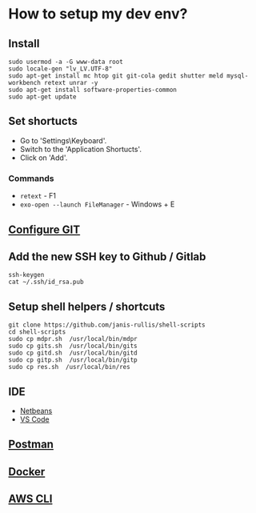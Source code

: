 # How to setup my dev env?

## Install

```shell
sudo usermod -a -G www-data root
sudo locale-gen "lv_LV.UTF-8"
sudo apt-get install mc htop git git-cola gedit shutter meld mysql-workbench retext unrar -y
sudo apt-get install software-properties-common
sudo apt-get update
```

## Set shortucts

* Go to 'Settings\Keyboard'.
* Switch to the 'Application Shortucts'.
* Click on 'Add'.

### Commands

* `retext` - F1
* `exo-open --launch FileManager` - Windows + E

## [Configure GIT](https://github.com/janis-rullis/dev/tree/master/git#configure-git)

## Add the new SSH key to Github / Gitlab

```shell
ssh-keygen
cat ~/.ssh/id_rsa.pub
```

## Setup shell helpers / shortcuts

```shell
git clone https://github.com/janis-rullis/shell-scripts
cd shell-scripts
sudo cp mdpr.sh  /usr/local/bin/mdpr
sudo cp gits.sh  /usr/local/bin/gits
sudo cp gitd.sh  /usr/local/bin/gitd
sudo cp gitp.sh  /usr/local/bin/gitp
sudo cp res.sh  /usr/local/bin/res
```

## IDE

* [Netbeans](https://github.com/janis-rullis/dev/blob/master/Code-editor/Netbeans/Setup-and-config-netbeans.md)
* [VS Code](https://github.com/janis-rullis/dev/blob/master/Code-editor/VSCode.md#install)

## [Postman](https://github.com/janis-rullis/dev/blob/master/Postman.md)

## [Docker](https://github.com/janis-rullis/dev/blob/master/Docker)

## [AWS CLI](https://github.com/janis-rullis/dev/blob/master/AWS)
